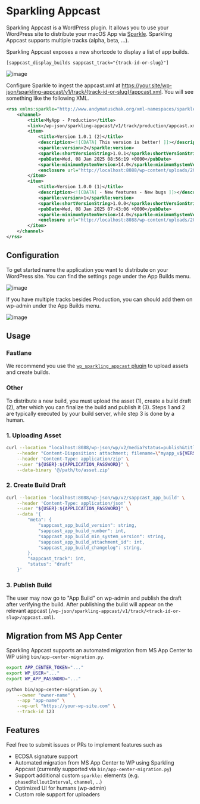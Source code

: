 # Sparkling Appcast

Sparkling Appcast is a WordPress plugin. It allows you to use your WordPress site to distribute your macOS App via
[Sparkle](https://sparkle-project.org/). Sparkling Appcast supports multiple tracks (alpha, beta, ...).

Sparkling Appcast exposes a new shortcode to display a list of app builds.

```
[sappcast_display_builds sappcast_track="{track-id-or-slug}"]
```

![image](https://github.com/user-attachments/assets/91388833-5935-4ce9-a18e-10857913f830)

Configure Sparkle to ingest the appcast.xml at https://your.site/wp-json/sparkling-appcast/v1/track/{track-id-or-slug}/appcast.xml.
You will see something like the following XML.

```xml
<rss xmlns:sparkle="http://www.andymatuschak.org/xml-namespaces/sparkle" xmlns:dc="http://purl.org/dc/elements/1.1/" version="2.0">
    <channel>
        <title>MyApp - Production</title>
        <link>/wp-json/sparkling-appcast/v1/track/production/appcast.xml</link>
        <item>
            <title>Version 1.0.1 (2)</title>
            <description><![CDATA[ This version is better! ]]></description>
            <sparkle:version>2</sparkle:version>
            <sparkle:shortVersionString>1.0.1</sparkle:shortVersionString>
            <pubDate>Wed, 08 Jan 2025 08:56:19 +0000</pubDate>
            <sparkle:minimumSystemVersion>14.0</sparkle:minimumSystemVersion>
            <enclosure url="http://localhost:8088/wp-content/uploads/2025/01/app_v2.zip" length="4713394" type="application/octet-stream"/>
        </item>
        <item>
            <title>Version 1.0.0 (1)</title>
            <description><![CDATA[ - New features - New bugs ]]></description>
            <sparkle:version>1</sparkle:version>
            <sparkle:shortVersionString>1.0.0</sparkle:shortVersionString>
            <pubDate>Wed, 08 Jan 2025 07:43:06 +0000</pubDate>
            <sparkle:minimumSystemVersion>14.0</sparkle:minimumSystemVersion>
            <enclosure url="http://localhost:8088/wp-content/uploads/2025/01/app_v1.zip" length="4713394" type="application/octet-stream"/>
        </item>
    </channel>
</rss>
```

## Configuration

To get started name the application you want to distribute on your WordPress site. You can find the settings page under the App Builds menu.

![image](https://github.com/user-attachments/assets/ff54e6b7-9bbc-47bf-b7fa-207d627ed548)

If you have multiple tracks besides Production, you can should add them on wp-admin under the App Builds menu.

![image](https://github.com/user-attachments/assets/92b3c0f5-a993-4b5e-af62-2aae132a978e)

## Usage

### Fastlane

We recommend you use the [`wp_sparkling_appcast` plugin](https://github.com/Usiel/fastlane-plugin-wp_sparkling_appcast) to upload assets and create builds.

### Other

To distribute a new build, you must upload the asset (1), create a build draft (2), after which you can finalize the
build and publish it (3). Steps 1 and 2 are typically executed by your build server, while step 3 is done by a human.

### 1. Uploading Asset

```bash
curl --location "localhost:8088/wp-json/wp/v2/media?status=publish&title=MyApp%20${VERSION}%20(${BUILD_NUMBER})" \
    --header "Content-Disposition: attachment; filename=\"myapp_v${VERSION}_${BUILD_NUMBER}.zip\"" \
    --header 'Content-Type: application/zip' \
    --user "${USER}:${APPLICATION_PASSWORD}" \
    --data-binary '@/path/to/asset.zip'
```

### 2. Create Build Draft

```bash
curl --location 'localhost:8088/wp-json/wp/v2/sappcast_app_build' \
    --header 'Content-Type: application/json' \
    --user "${USER}:${APPLICATION_PASSWORD}" \
    --data '{
        "meta": {
            "sappcast_app_build_version": string,
            "sappcast_app_build_number": int,
            "sappcast_app_build_min_system_version": string,
            "sappcast_app_build_attachment_id": int,
            "sappcast_app_build_changelog": string,
        },
        "sappcast_track": int,
        "status": "draft"
    }'
```

### 3. Publish Build

The user may now go to "App Build" on wp-admin and publish the draft after verifying the build. After publishing the
build will appear on the relevant appcast (`/wp-json/sparkling-appcast/v1/track/<track-id-or-slug>/appcast.xml`).

## Migration from MS App Center

Sparkling Appcast supports an automated migration from MS App Center to WP using `bin/app-center-migration.py`.

```bash
export APP_CENTER_TOKEN="..."
export WP_USER="..."
export WP_APP_PASSWORD="..."

python bin/app-center-migration.py \
    --owner "owner-name" \
    --app "app-name" \
    --wp-url "https://your-wp-site.com" \
    --track-id 123
```

## Features

Feel free to submit issues or PRs to implement features such as

- ECDSA signature support
- Automated migration from MS App Center to WP using Sparkling Appcast (currently supported via `bin/app-center-migration.py`)
- Support additional custom `sparkle:` elements (e.g. `phasedRolloutInterval`, `channel`, ...)
- Optimized UI for humans (wp-admin)
- Custom role support for uploaders
